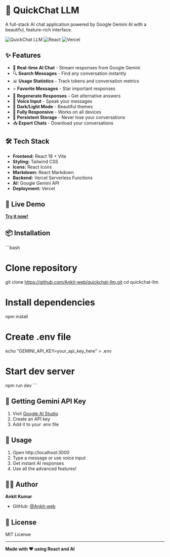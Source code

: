 # 🚀 QuickChat LLM

A full-stack AI chat application powered by Google Gemini AI with a beautiful, feature-rich interface.

![QuickChat LLM](https://img.shields.io/badge/AI-Powered-blue)
![React](https://img.shields.io/badge/React-18-blue)
![Vercel](https://img.shields.io/badge/Deployed-Vercel-black)

## ✨ Features

- 💬 **Real-time AI Chat** - Stream responses from Google Gemini
- 🔍 **Search Messages** - Find any conversation instantly
- 📊 **Usage Statistics** - Track tokens and conversation metrics
- ⭐ **Favorite Messages** - Star important responses
- 🔄 **Regenerate Responses** - Get alternative answers
- 🎤 **Voice Input** - Speak your messages
- 🌙 **Dark/Light Mode** - Beautiful themes
- 📱 **Fully Responsive** - Works on all devices
- 💾 **Persistent Storage** - Never lose your conversations
- 📥 **Export Chats** - Download your conversations

## 🛠️ Tech Stack

- **Frontend:** React 18 + Vite
- **Styling:** Tailwind CSS
- **Icons:** React Icons
- **Markdown:** React Markdown
- **Backend:** Vercel Serverless Functions
- **AI:** Google Gemini API
- **Deployment:** Vercel

## 🚀 Live Demo

**[Try it now!](https://quickchat-2eq4beow9-ankit-webs-projects.vercel.app)**

## 📦 Installation

\`\`\`bash
# Clone repository
git clone https://github.com/Ankit-web/quickchat-llm.git
cd quickchat-llm

# Install dependencies
npm install

# Create .env file
echo "GEMINI_API_KEY=your_api_key_here" > .env

# Start dev server
npm run dev
\`\`\`

## 🔑 Getting Gemini API Key

1. Visit [Google AI Studio](https://makersuite.google.com/app/apikey)
2. Create an API key
3. Add it to your .env file

## 🌟 Usage

1. Open http://localhost:3000
2. Type a message or use voice input
3. Get instant AI responses
4. Use all the advanced features!

## 👨‍💻 Author

**Ankit Kumar**
- GitHub: [@Ankit-web](https://github.com/Ankit-web)

## 📄 License

MIT License

---

**Made with ❤️ using React and AI**
